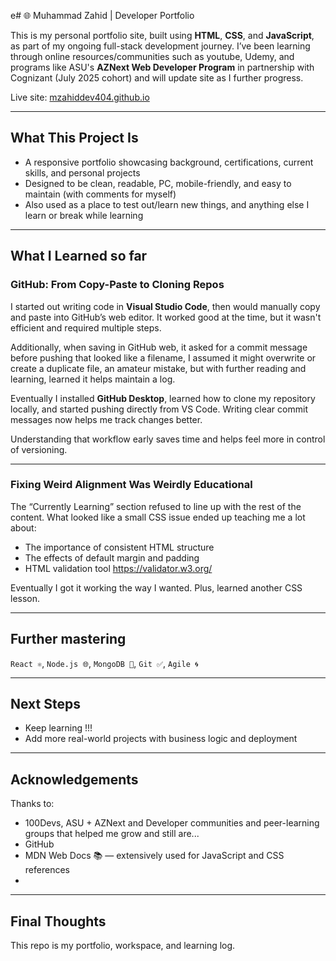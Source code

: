 e# 🌐 Muhammad Zahid | Developer Portfolio

This is my personal portfolio site, built using **HTML**, **CSS**, and **JavaScript**, as part of my ongoing full-stack development journey. I’ve been learning through online resources/communities such as youtube, Udemy, and programs like ASU's **AZNext Web Developer Program** in partnership with Cognizant (July 2025 cohort) and will update site as I further progress.

Live site: [mzahiddev404.github.io](https://mzahiddev404.github.io)

---

## What This Project Is

- A responsive portfolio showcasing background, certifications, current skills, and personal projects
- Designed to be clean, readable, PC, mobile-friendly, and easy to maintain (with comments for myself)
- Also used as a place to test out/learn new things, and anything else I learn or break while learning

---

## What I Learned so far

### GitHub: From Copy-Paste to Cloning Repos

I started out writing code in **Visual Studio Code**, then would manually copy and paste into GitHub’s web editor. It worked good at the time, but it wasn't efficient and required multiple steps.

Additionally, when saving in GitHub web, it asked for a commit message before pushing that looked like a filename, I assumed it might overwrite or create a duplicate file, an amateur mistake, but with further reading and learning, learned it helps maintain a log.

Eventually I installed **GitHub Desktop**, learned how to clone my repository locally, and started pushing directly from VS Code. Writing clear commit messages now helps me track changes better.

Understanding that workflow early saves time and helps feel more in control of versioning.

---

### Fixing Weird Alignment Was Weirdly Educational

The “Currently Learning” section refused to line up with the rest of the content. What looked like a small CSS issue ended up teaching me a lot about:

- The importance of consistent HTML structure
- The effects of default margin and padding
- HTML validation tool https://validator.w3.org/

Eventually I got it working the way I wanted. Plus, learned another CSS lesson.

---

## Further mastering

`React ⚛️`, `Node.js 🌐`, `MongoDB 🍃`, `Git ✅`, `Agile 🌀`

---

## Next Steps

- Keep learning !!!
- Add more real-world projects with business logic and deployment

---

## Acknowledgements

Thanks to:

- 100Devs, ASU + AZNext and Developer communities and peer-learning groups that helped me grow and still are...
- GitHub
- MDN Web Docs 📚 — extensively used for JavaScript and CSS references  
- 
---

## Final Thoughts

This repo is my portfolio, workspace, and learning log.

